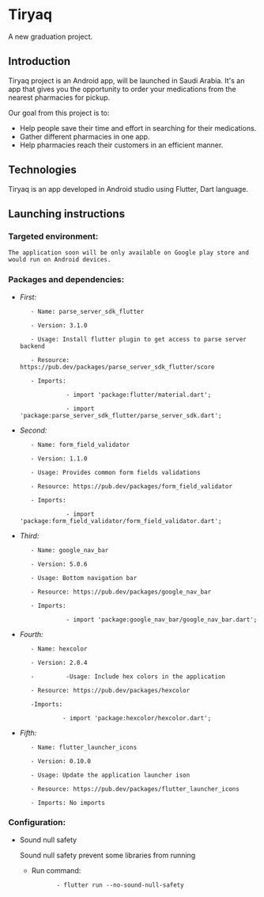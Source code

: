 # Tiryaq

A new graduation project.

## Introduction
Tiryaq project is an Android app, will be launched in Saudi Arabia.
It's an app that gives you the opportunity to order your medications from the nearest pharmacies for pickup.

Our goal from this project is to:

- Help people save their time and effort in searching for their medications.
- Gather different pharmacies in one app.
- Help pharmacies reach their customers in an efficient manner.

## Technologies
Tiryaq is an app developed in Android studio using Flutter, Dart language.

## Launching instructions

### Targeted environment:

    The application soon will be only available on Google play store and would run on Android devices.

### Packages and dependencies:
- *First:* 

         - Name: parse_server_sdk_flutter

         - Version: 3.1.0

         - Usage: Install flutter plugin to get access to parse server backend 

         - Resource: https://pub.dev/packages/parse_server_sdk_flutter/score

         - Imports: 

                   - import 'package:flutter/material.dart';
        
                   - import 'package:parse_server_sdk_flutter/parse_server_sdk.dart';
    
- *Second:* 

         - Name: form_field_validator

         - Version: 1.1.0

         - Usage: Provides common form fields validations

         - Resource: https://pub.dev/packages/form_field_validator

         - Imports: 

                   - import 'package:form_field_validator/form_field_validator.dart';

- *Third:* 

         - Name: google_nav_bar

         - Version: 5.0.6

         - Usage: Bottom navigation bar

         - Resource: https://pub.dev/packages/google_nav_bar

         - Imports: 

                   - import 'package:google_nav_bar/google_nav_bar.dart';

- *Fourth:* 

         - Name: hexcolor

         - Version: 2.0.4

         -         -Usage: Include hex colors in the application

         - Resource: https://pub.dev/packages/hexcolor

         -Imports:

                  - import 'package:hexcolor/hexcolor.dart';

- *Fifth:* 

         - Name: flutter_launcher_icons

         - Version: 0.10.0

         - Usage: Update the application launcher ison

         - Resource: https://pub.dev/packages/flutter_launcher_icons

         - Imports: No imports

### Configuration:

- Sound null safety

  Sound null safety prevent some libraries from running
  
  - Run command:
  
               - flutter run --no-sound-null-safety
  
  

